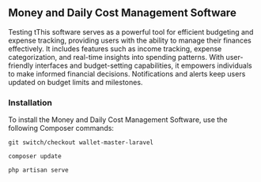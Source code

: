 ## Money and Daily Cost Management Software

Testing tThis software serves as a powerful tool for efficient budgeting and expense tracking, providing users with the ability to manage their finances effectively. It includes features such as income tracking, expense categorization, and real-time insights into spending patterns. With user-friendly interfaces and budget-setting capabilities, it empowers individuals to make informed financial decisions. Notifications and alerts keep users updated on budget limits and milestones.

### Installation

To install the Money and Daily Cost Management Software, use the following Composer commands:

```
git switch/checkout wallet-master-laravel
```

```angular2html
composer update
```

```angular2html
php artisan serve
```
